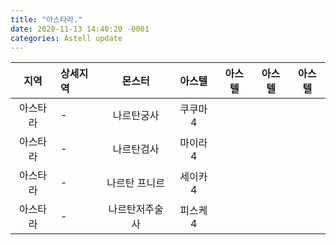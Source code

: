 ```yaml
---
title: "아스타라."
date: 2020-11-13 14:40:20 -0001
categories: Astell update
---
```




|지역|상세지역|몬스터|아스텔|아스텔|아스텔|아스텔|
|:---:|:---|:---:|:---:|:---:|:---:|:---:|
|아스타라|-|나르탄궁사|쿠쿠마 4|||
|아스타라|-|나르탄검사|마이라 4|||
|아스타라|-|나르탄 프니르|세이카 4|||
|아스타라|-|나르탄저주술사|피스케 4|||
